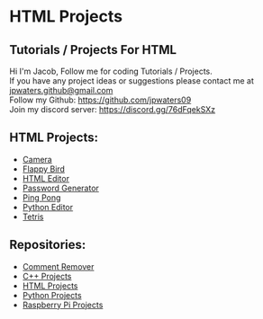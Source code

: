 # HTML Projects
Tutorials / Projects For HTML
---
Hi I'm Jacob,
Follow me for coding Tutorials / Projects.\
If you have any project ideas or suggestions please contact me at jpwaters.github@gmail.com \
Follow my Github: https://github.com/jpwaters09 \
Join my discord server: https://discord.gg/76dFqekSXz

## HTML Projects:
- [Camera](https://github.com/Jpwaters09/HTML-Projects/tree/main/Camera)
- [Flappy Bird](https://github.com/Jpwaters09/HTML-Projects/tree/main/Flappy%20Bird)
- [HTML Editor](https://github.com/Jpwaters09/HTML-Projects/tree/main/HTML%20Editor)
- [Password Generator](https://github.com/Jpwaters09/HTML-Projects/tree/main/Password%20Generator)
- [Ping Pong](https://github.com/Jpwaters09/HTML-Projects/tree/main/Ping%20Pong)
- [Python Editor](https://github.com/Jpwaters09/HTML-Projects/tree/main/Python%20Editor)
- [Tetris](https://github.com/Jpwaters09/HTML-Projects/tree/main/Tetris)

## Repositories:

- [Comment Remover](https://github.com/Jpwaters09/Comment-Remover)
- [C++ Projects](https://github.com/Jpwaters09/CPP-Projects)
- [HTML Projects](https://github.com/Jpwaters09/HTML-Projects)
- [Python Projects](https://github.com/Jpwaters09/Python-Projects)
- [Raspberry Pi Projects](https://github.com/Jpwaters09/Raspberry-Pi-Projects)
